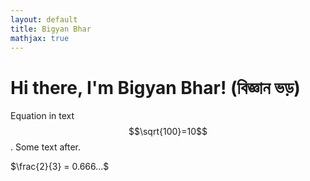 ```yaml
---
layout: default
title: Bigyan Bhar
mathjax: true
---
```

<div class="blurb">

<h1>Hi there, I'm Bigyan Bhar! (বিজ্ঞান ভড়)</h1>


Equation in text $$\sqrt{100}=10$$. Some text after.

$\frac{2}{3} = 0.666...$

</div><!-- /.blurb -->

